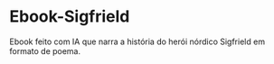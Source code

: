 # Ebook-Sigfrield
Ebook feito com IA que narra a história do herói nórdico Sigfrield em formato de poema.
